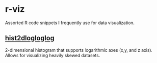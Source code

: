 # r-viz
Assorted R code snippets I frequently use for data visualization. 

## [hist2dlogloglog](hist2dlogloglog/) 

2-dimensional histogram that supports logarithmic axes (x,y, and z axis). 
Allows for visualizing heavily skewed datasets.
